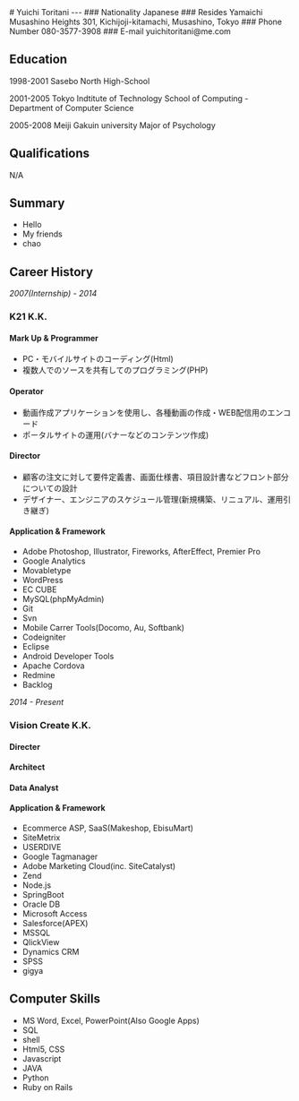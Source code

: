 <link href="common.css" rel="stylesheet">
# Yuichi Toritani
---
### Nationality
Japanese
### Resides
Yamaichi Musashino Heights 301, Kichijoji-kitamachi, Musashino, Tokyo
### Phone Number
080-3577-3908
### E-mail
yuichitoritani@me.com

## Education
1998-2001 Sasebo North High-School

2001-2005 Tokyo Indtitute of Technology School of Computing - Department of Computer Science

2005-2008 Meiji Gakuin university Major of Psychology

## Qualifications
N/A

## Summary
- Hello
- My friends
- chao

## Career History
_2007(Internship) - 2014_
### K21 K.K.
#### Mark Up & Programmer
- PC・モバイルサイトのコーディング(Html)
- 複数人でのソースを共有してのプログラミング(PHP)

#### Operator
- 動画作成アプリケーションを使用し、各種動画の作成・WEB配信用のエンコード
- ポータルサイトの運用(バナーなどのコンテンツ作成)

#### Director
- 顧客の注文に対して要件定義書、画面仕様書、項目設計書などフロント部分についての設計
- デザイナー、エンジニアのスケジュール管理(新規構築、リニュアル、運用引き継ぎ)

#### Application & Framework
- Adobe Photoshop, Illustrator, Fireworks, AfterEffect, Premier Pro
- Google Analytics
- Movabletype
- WordPress
- EC CUBE
- MySQL(phpMyAdmin)
- Git
- Svn
- Mobile Carrer Tools(Docomo, Au, Softbank)
- Codeigniter
- Eclipse
- Android Developer Tools
- Apache Cordova
- Redmine
- Backlog


_2014 - Present_
### Vision Create K.K.
#### Directer
#### Architect
#### Data Analyst
#### Application & Framework
- Ecommerce ASP, SaaS(Makeshop, EbisuMart)
- SiteMetrix
- USERDIVE
- Google Tagmanager
- Adobe Marketing Cloud(inc. SiteCatalyst)
- Zend
- Node.js
- SpringBoot
- Oracle DB
- Microsoft Access
- Salesforce(APEX)
- MSSQL
- QlickView
- Dynamics CRM
- SPSS
- gigya




## Computer Skills
- MS Word, Excel, PowerPoint(Also Google Apps)
- SQL
- shell
- Html5, CSS
- Javascript
- JAVA
- Python
- Ruby on Rails
